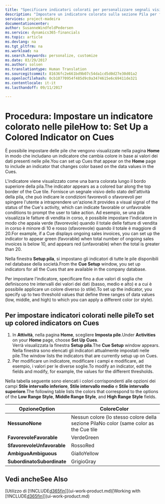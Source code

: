 ```yaml
---
title: "Specificare indicatori colorati per personalizzare segnali visivi sull'attività di una pila | Documenti Microsoft"
description: "Impostare un indicatore colorato sulla sezione Pila per fornire un segnale visivo per personalizzato per l'attività di una pila."
services: project-madeira
documentationcenter: 
author: SusanneWindfeldPedersen
ms.service: dynamics365-financials
ms.topic: article
ms.devlang: na
ms.tgt_pltfrm: na
ms.workload: na
ms.search.keywords: personalize, customize
ms.date: 03/29/2017
ms.author: solsen
ms.translationtype: Human Translation
ms.sourcegitcommit: 81636fc2e661bd9b07c54da1cd5d0d27e30d01a2
ms.openlocfilehash: 0cb10770954f485d9c0a3474615e6c69411de321
ms.contentlocale: it-it
ms.lasthandoff: 09/11/2017

---
```

# <a name="how-to-set-up-a-colored-indicator-on-cues"></a><span data-ttu-id="60ea4-103">Procedura: Impostare un indicatore colorato nelle pile</span><span class="sxs-lookup"><span data-stu-id="60ea4-103">How to: Set Up a Colored Indicator on Cues</span></span>
<span data-ttu-id="60ea4-104">È possibile impostare delle pile che vengono visualizzate nella pagina **Home** in modo che includano un indicatore che cambia colore in base ai valori dei dati presenti nelle pile.</span><span class="sxs-lookup"><span data-stu-id="60ea4-104">You can set up Cues that appear on the **Home** page to include an indicator that changes color based on the data values in the Cues.</span></span>

<span data-ttu-id="60ea4-105">L'indicatore viene visualizzato come una barra colorata lungo il bordo superiore della pila.</span><span class="sxs-lookup"><span data-stu-id="60ea4-105">The indicator appears as a colored bar along the top border of the Cue tile.</span></span> <span data-ttu-id="60ea4-106">Fornisce un segnale visivo dello stato dell'attività della pila, che può indicare le condizioni favorevoli o sfavorevoli per spingere l'utente a intraprendere un'azione.</span><span class="sxs-lookup"><span data-stu-id="60ea4-106">It provides a visual signal of the status of the Cue's activity, which can indicate favorable or unfavorable conditions to prompt the user to take action.</span></span> <span data-ttu-id="60ea4-107">Ad esempio, se una pila visualizza le fatture di vendita in corso, è possibile impostare l'indicatore in modo che appaia verde (favorevole) quando il totale delle fatture di vendita in corso è minore di 10 e rosso (sfavorevole) quando il totale è maggiore di 20.</span><span class="sxs-lookup"><span data-stu-id="60ea4-107">For example, if a Cue displays ongoing sales invoices, you can set up the indicator to appear green (favorable) when total number of ongoing sales invoices is below 10, and appears red (unfavorable) when the total is greater than 20.</span></span>

<span data-ttu-id="60ea4-108">Nella finestra **Setup pila**, si impostano gli indicatori di tutte le pile disponibili nel database della società.</span><span class="sxs-lookup"><span data-stu-id="60ea4-108">From the **Cue Setup** window, you set up indicators for all the Cues that are available in the company database.</span></span>

<span data-ttu-id="60ea4-109">Per impostare l'indicatore, specificare fino a due valori di soglia che definiscono tre intervalli dei valori dei dati (basso, medio e alto) e a cui è possibile applicare un colore diverso (o stile).</span><span class="sxs-lookup"><span data-stu-id="60ea4-109">To set up the indicator, you specify up to two threshold values that define three ranges of data values (low, middle, and high) to which you can apply a different color (or style).</span></span>

## <a name="to-set-up-colored-indicators-on-cues"></a><span data-ttu-id="60ea4-110">Per impostare indicatori colorati nelle pile</span><span class="sxs-lookup"><span data-stu-id="60ea4-110">To set up colored indicators on Cues</span></span>
1. <span data-ttu-id="60ea4-111">In **Attività**, nella pagina **Home**, scegliere **Imposta pile**.</span><span class="sxs-lookup"><span data-stu-id="60ea4-111">Under **Activities** on your **Home** page, choose **Set Up Cues**.</span></span>  
   <span data-ttu-id="60ea4-112">Verrà visualizzata la finestra **Setup pila**.</span><span class="sxs-lookup"><span data-stu-id="60ea4-112">The **Cue Setup** window appears.</span></span> <span data-ttu-id="60ea4-113">Nella finestra sono elencati gli indicatori attualmente impostati nelle pile.</span><span class="sxs-lookup"><span data-stu-id="60ea4-113">The window lists the indicators that are currently setup up on Cues.</span></span>
2. <span data-ttu-id="60ea4-114">Per modificare un indicatore, modificare i campi e modificare, ad esempio, i valori per le diverse soglie.</span><span class="sxs-lookup"><span data-stu-id="60ea4-114">To modify an indicator, edit the fields and modify, for example, the values for the different thresholds.</span></span>  

<span data-ttu-id="60ea4-115">Nella tabella seguente sono elencati i colori corrispondenti alle opzioni dei campi **Stile intervallo inferiore**, **Stile intervallo medio** e **Stile intervallo superiore**.</span><span class="sxs-lookup"><span data-stu-id="60ea4-115">The following table lists the colors that correspond to the options of the **Low Range Style**, **Middle Range Style**, and **High Range Style** fields.</span></span>

| <span data-ttu-id="60ea4-116">Opzione</span><span class="sxs-lookup"><span data-stu-id="60ea4-116">Option</span></span> | <span data-ttu-id="60ea4-117">Colore</span><span class="sxs-lookup"><span data-stu-id="60ea4-117">Color</span></span> |
| --- | --- |
| <span data-ttu-id="60ea4-118">**Nessuno**</span><span class="sxs-lookup"><span data-stu-id="60ea4-118">**None**</span></span> |<span data-ttu-id="60ea4-119">Nessun colore (lo stesso colore della sezione Pila</span><span class="sxs-lookup"><span data-stu-id="60ea4-119">No color (same color as the Cue tile</span></span> |
| <span data-ttu-id="60ea4-120">**Favorevole**</span><span class="sxs-lookup"><span data-stu-id="60ea4-120">**Favorable**</span></span> |<span data-ttu-id="60ea4-121">Verde</span><span class="sxs-lookup"><span data-stu-id="60ea4-121">Green</span></span> |
| <span data-ttu-id="60ea4-122">**Sfavorevole**</span><span class="sxs-lookup"><span data-stu-id="60ea4-122">**Unfavorable**</span></span> |<span data-ttu-id="60ea4-123">Rosso</span><span class="sxs-lookup"><span data-stu-id="60ea4-123">Red</span></span> |
| <span data-ttu-id="60ea4-124">**Ambiguo**</span><span class="sxs-lookup"><span data-stu-id="60ea4-124">**Ambiguous**</span></span> |<span data-ttu-id="60ea4-125">Giallo</span><span class="sxs-lookup"><span data-stu-id="60ea4-125">Yellow</span></span> |
| <span data-ttu-id="60ea4-126">**Subordinato**</span><span class="sxs-lookup"><span data-stu-id="60ea4-126">**Subordinate**</span></span> |<span data-ttu-id="60ea4-127">Grigio</span><span class="sxs-lookup"><span data-stu-id="60ea4-127">Gray</span></span> |

## <a name="see-also"></a><span data-ttu-id="60ea4-128">Vedi anche</span><span class="sxs-lookup"><span data-stu-id="60ea4-128">See Also</span></span>
<span data-ttu-id="60ea4-129">[Utilizzo di [!INCLUDE[d365fin](includes/d365fin_md.md)]](ui-work-product.md)</span><span class="sxs-lookup"><span data-stu-id="60ea4-129">[Working with [!INCLUDE[d365fin](includes/d365fin_md.md)]](ui-work-product.md)</span></span>

